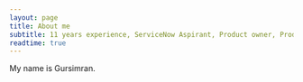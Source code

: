 ```yaml
---
layout: page
title: About me
subtitle: 11 years experience, ServiceNow Aspirant, Product owner, Product/Program manager, PSPO 1 certified, Coffee aficionado
readtime: true
---
```


My name is Gursimran.